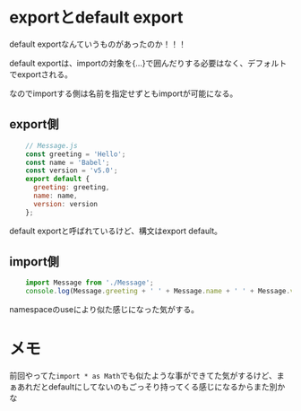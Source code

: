 # exportとdefault export

default exportなんていうものがあったのか！！！

default exportは、importの対象を{...}で囲んだりする必要はなく、デフォルトでexportされる。

なのでimportする側は名前を指定せずともimportが可能になる。

## export側

```javascript
    // Message.js
    const greeting = 'Hello';
    const name = 'Babel';
    const version = 'v5.0';
    export default {
      greeting: greeting,
      name: name,
      version: version
    };
```

default exportと呼ばれているけど、構文はexport default。

## import側

```javascript
    import Message from './Message';
    console.log(Message.greeting + ' ' + Message.name + ' ' + Message.version); //Hello Babel v5.0gtgtgt
```

namespaceのuseにより似た感じになった気がする。

# メモ

前回やってた`import * as Math`でも似たような事ができてた気がするけど、まぁあれだとdefaultにしてないのもごっそり持ってくる感じになるからまた別かな
